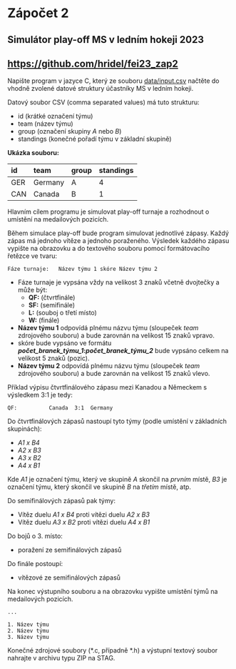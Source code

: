 # Zápočet 2

## Simulátor play-off MS v ledním hokeji 2023

## https://github.com/hridel/fei23_zap2

Napište program v jazyce C, který ze souboru [data/input.csv](data%2Finput.csv) načtěte do vhodně zvolené datové struktury
účastníky MS v ledním hokeji.

Datový soubor CSV (comma separated values) má tuto strukturu:

* id (krátké označení týmu)
* team (název týmu)
* group (označení skupiny _A_ nebo _B_)
* standings (konečné pořadí týmu v základní skupině)

**Ukázka souboru:**

| id | team | group | standings |
| :--- | :--- | :--- | :--- |
| GER | Germany | A | 4 |
| CAN | Canada | B | 1 |

Hlavním cílem programu je simulovat play-off turnaje a rozhodnout
o umístění na medailových pozicích.

Během simulace play-off bude program simulovat jednotlivé zápasy.
Každý zápas má jednoho vítěze a jednoho poraženého. Výsledek každého zápasu vypište
na obrazovku a do textového souboru pomocí formátovacího řetězce ve tvaru:

```text
Fáze turnaje:   Název týmu 1 skóre Název týmu 2  
```

* Fáze turnaje je vypsána vždy na velikost 3 znaků včetně dvojtečky a může být:
    * **QF:** (čtvrtfinále)
    * **SF:** (semifinále)
    * **L:** (souboj o třetí místo)
    * **W:** (finále)
* **Název týmu 1** odpovídá plnému názvu týmu (sloupeček _team_ zdrojového souboru) a bude zarovnán na velikost 15 znaků vpravo.
* skóre bude vypsáno ve formátu **_počet_branek_týmu_1_:_počet_branek_týmu_2_** bude vypsáno celkem na velikost 5 znaků (pozic).
* **Název týmu 2** odpovídá plnému názvu týmu (sloupeček _team_ zdrojového souboru) a bude zarovnán na velikost 15 znaků vlevo.

Příklad výpisu čtvrtfinálového zápasu mezi Kanadou a Německem s výsledkem 3:1 je tedy:

```text
QF:          Canada  3:1  Germany       
```

Do čtvrtfinálových zápasů nastoupí tyto týmy (podle umístění v základních skupinách):
* _A1 x B4_
* _A2 x B3_
* _A3 x B2_
* _A4 x B1_

Kde _A1_ je označení týmu, který ve skupině _A_ skončil na _prvním_ místě, _B3_ je označení týmu, který skončil ve skupině _B_ na _třetím_ místě, atp.

Do semifinálových zápasů pak týmy:
* Vítěz duelu _A1 x B4_ proti vítězi duelu _A2 x B3_
* Vítěz duelu _A3 x B2_ proti vítězi duelu _A4 x B1_

Do bojů o 3. místo:
* poražení ze semifinálových zápasů

Do finále postoupí:
* vítězové ze semifinálových zápasů

Na konec výstupního souboru a na obrazovku vypište umístění týmů na medailových pozicích.

```text
...

1. Název týmu
2. Název týmu
3. Název týmu
```

Konečné zdrojové soubory (*.c, případně *.h) a výstupní textový soubor nahrajte v archivu typu ZIP na STAG.